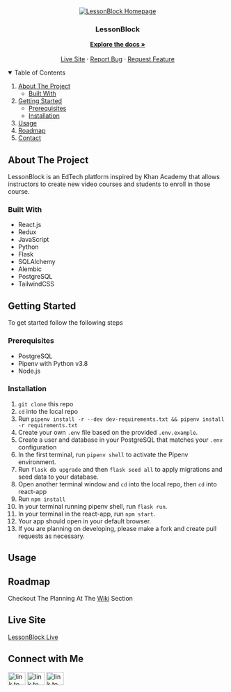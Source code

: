<!--
*** Thanks for checking out the Best-README-Template. If you have a suggestion
*** that would make this better, please fork the repo and create a pull request
*** or simply open an issue with the tag "enhancement".
*** Thanks again! Now go create something AMAZING! :D
-->




<!-- PROJECT LOGO -->
<br />
<p align="center">
  <a href="https://github.com/andrewscohen/lessonblock">
    <img src="https://user-images.githubusercontent.com/67562159/113812408-0ef98e80-973c-11eb-8ddc-04c330c1ed06.png" alt="LessonBlock Homepage">
  </a>

  <h3 align="center">LessonBlock</h3>

  <p align="center">
    <a href="https://github.com/andrewscohen/lessonblock/wiki"><strong>Explore the docs »</strong></a>
    <br />
    <br />
    <a href="https://lessonblock.herokuapp.com/">Live Site</a>
    ·
    <a href="https://github.com/andrewscohen/lessonblock/issues">Report Bug</a>
    ·
    <a href="https://github.com/andrewscohen/lessonblock/issues">Request Feature</a>
  </p>
</p>



<!-- TABLE OF CONTENTS -->
<details open="open">
  <summary>Table of Contents</summary>
  <ol>
    <li>
      <a href="#about-the-project">About The Project</a>
      <ul>
        <li><a href="#built-with">Built With</a></li>
      </ul>
    </li>
    <li>
      <a href="#getting-started">Getting Started</a>
      <ul>
        <li><a href="#prerequisites">Prerequisites</a></li>
        <li><a href="#installation">Installation</a></li>
      </ul>
    </li>
    <li><a href="#usage">Usage</a></li>
    <li><a href="#roadmap">Roadmap</a></li>
    <li><a href="#contact">Contact</a></li>
  </ol>
</details>



<!-- ABOUT THE PROJECT -->
## About The Project
LessonBlock is an EdTech platform inspired by Khan Academy that allows instructors to create new video courses and students to enroll in those course.

### Built With
- React.js
- Redux
- JavaScript
- Python
- Flask
- SQLAlchemy
- Alembic
- PostgreSQL
- TailwindCSS


<!-- GETTING STARTED -->
## Getting Started

To get started follow the following steps

### Prerequisites
- PostgreSQL
- Pipenv with Python v3.8
- Node.js

### Installation

1. `git clone` this repo
2. `cd` into the local repo
3. Run `pipenv install -r --dev dev-requirements.txt && pipenv install -r requirements.txt`
4. Create your own `.env` file based on the provided `.env.example`.
5. Create a user and database in your PostgreSQL that matches your `.env` configuration
6. In the first terminal, run `pipenv shell` to activate the Pipenv environment.
7. Run `flask db upgrade` and then `flask seed all` to apply migrations and seed data to your database.
8. Open another terminal window and `cd` into the local repo, then `cd` into react-app
9. Run `npm install`
10. In your terminal running pipenv shell, run `flask run`.
11. In your terminal in the react-app, run `npm start`.
12. Your app should open in your default browser.
13. If you are planning on developing, please make a fork and create pull requests as necessary.


<!-- USAGE EXAMPLES -->
## Usage

<!-- ROADMAP -->
## Roadmap

Checkout The Planning At The [Wiki](https://github.com/andrewscohen/lessonblock/wiki) Section

<!-- LIVE LINK -->
## Live Site
<p align="left">
<a href="https://lessonblock.herokuapp.com/" rel="noopener noreferrer" target="_blank" title="andrewcohen14@gmail.com">LessonBlock Live</a>
</p>

<!-- CONTACT -->
## Connect with Me
<p align="left">
<a href="https://linkedin.com/in/mrandrewcohen" rel="noopener noreferrer" target="blank" "linkedin.com/in/mrandrewcohen"><img align="center" src="https://cdn.jsdelivr.net/npm/simple-icons@3.0.1/icons/linkedin.svg" alt="link to Andrew's LinkedIn" height="30" width="40" /></a>
<a href="https://fb.com/andrew.cohen1" rel="noopener noreferrer" target="blank" title="fb.com/andrew.cohen1"><img align="center" src="https://cdn.jsdelivr.net/npm/simple-icons@3.0.1/icons/facebook.svg" alt="link to Andrew's Facebook" height="30" width="40" /></a>
<a href="mailto:andrewcohen14@gmail.com" rel="noopener noreferrer" target="_blank" title="andrewcohen14@gmail.com"><img align="center" src="https://simpleicons.org/icons/gmail.svg" alt="link to Andrew's gmail" height="30" width="40" /></a>
</p>

